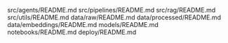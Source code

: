 src/agents/README.md
src/pipelines/README.md
src/rag/README.md
src/utils/README.md
data/raw/README.md
data/processed/README.md
data/embeddings/README.md
models/README.md
notebooks/README.md
deploy/README.md
